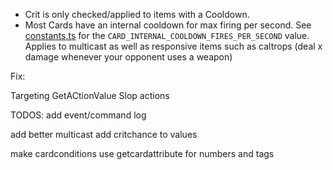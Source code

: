 - Crit is only checked/applied to items with a Cooldown.
- Most Cards have an internal cooldown for max firing per second. See [constants.ts](../engine2/constants.ts) for the `CARD_INTERNAL_COOLDOWN_FIRES_PER_SECOND` value. Applies to multicast as well as responsive items such as caltrops (deal x damage whenever your opponent uses a weapon)



Fix:

Targeting
GetACtionValue
Slop actions

TODOS:
add event/command log

add better multicast
add critchance to values


make cardconditions use getcardattribute for numbers and tags